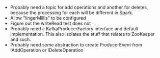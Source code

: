- Probably need a topic for add operations and another for deletes,
  because the processing for each will be different in Spark.
- Allow "lingerMillis" to be configured
- Figure out the writeRead test does not
- Probably need a KafkaProducerFactory interface and default implementation.
  This also isolates the stuff that relates to ZooKeeper and such.
- Probably need some abstraction to create ProducerEvent from IAddOperation
  or IDeleteOperation


